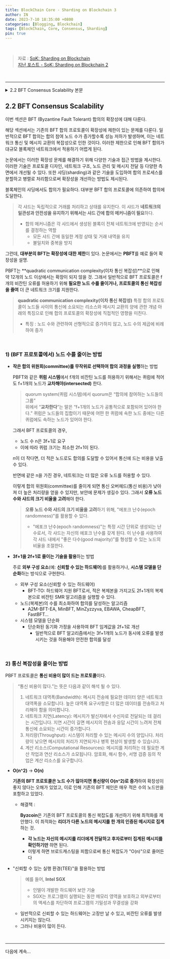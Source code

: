 ```yaml
---
title: BlockChain Core - Sharding on Blockchain 3
author: IN
date: 2023-7-10 18:35:00 +0800
categories: [Blogging, Blockchain]
tags: [BlockChain, Core, Consensus, Sharding]
pin: true
---
```


<br />

> 자료 : [SoK: Sharding on Blockchain](https://in-nft.s3.ap-northeast-2.amazonaws.com/hotStuff.pdf)
> <br />
> [지난 포스트 - SoK: Sharding on Blockchain 2](https://in63119.github.io/posts/Sharding2/)

<br />

---

<details>
 <summary>2.2 BFT Consensus Scalability 본문</summary>
<div markdown="1">
  <br />
2.2 BFT Consensus Scalability
</div>
<div markdown="2">
 Sharding a blockchain largely relies on BFT consensus pro- tocols to reach consensus. However, most BFT protocols are limited in their scalability, either in terms of network size (e.g., number of nodes) or the overall throughput. The de- sign space for improving them is vast. We will use Practical BFT (PBFT) [37] as an example to explain BFT scalability. The original PBFT protocol requires n = 3f + 1 nodes to tolerate up to f Byzantine faults. It has been shown not to scale beyond a dozen nodes due to its quadratic communi- cation complexity [58]. Typically, scaling protocols for BFT focuses on either reducing the number of nodes required to tolerate f Byzantine faults [15, 44], or reducing the pro- tocol’s communication complexity to allow larger network sizes [90].
</div>
<div markdown="3">
  <br />
 Reducing the number of nodes. To tolerate f Byzantine nodes that can equivocate in a quorum system like PBFT, quorums must be intersected by at least f + 1 nodes [102]. Consequently, if a BFT protocol requires n = 3f + 1, its quorum size is at least 2f + 1. The smaller n means the lower communication cost incurred in tolerating the same number of faults; it also means that for the same number of nodes n, the network can tolerate more faulty nodes. One way to reduce the number of nodes is to randomly select a small set of consensus nodes, as a committee, to run a consensus process. A smaller consensus committee can lead to better throughput, as a smaller committee attains higher throughput due to lower communication overhead. Sharding technology reduces the consensus process within one shard. However, in this scenario, the security of each shard, e.g., the ratio of the number of faulty nodes to the size of a shard, will be the top concern. It can be mitigated by utilizing some mechanisms, e.g., the epoch randomness, to guarantee the
“good majority” for each shard with a high probability [100]. Another way to reduce the number of nodes is to uti- lizetechniquestogetdownthenfrom3f +1to2f +1.
Those techniques are mainly based on leveraging external components (e.g., the trusted hardware) or lessening the sys- tem models. For example, BFT-TO [48], a hardware-assisted BFT, with less replicas, shows that it is possible to imple- ment a Byzantine SMR algorithm with only 2f + 1 replicas by expending the system with a simple trusted distributed component. Similarly, there exist a few other algorithms to achieve the consensus with less replicas, such as A2M-BFT- EA [44], MinBFT [133], MinZyzzyva [133], EBAWA [132], CheapBFT [82], and FastBFT [97]. Besides, there also exist some other work to achieve the same purpose by lessening the system models. For example, the work in [1] improves the BFT threshold to 2f + 1 by utilizing a relaxed synchrony assumption.
</div>
<div markdown="4">
  <br />
 Reducing communication complexity. PBFT protocol has been perceived to be a communication-heavy protocol. There is a long-standing myth that BFT is not scalable to the num- ber of participants n, since most existing solutions incur the message transmission of O(n2), even under favorable net- work conditions. As a result, existing BFT chains involve very few nodes (e.g., 21 in [75]). Even with a reduced network size, PBFT still has a communication complexity of O(n2). Byz- coin [90] proposed an optimization wherein the leader uses a collective signing protocol (CoSi) [128] to aggregate other node’s messages into a single authenticated message. By do- ing so, each node only needs to forward its messages to the leader and verify the aggregate message from the latter. In this way, by avoiding broadcasting, the communication com- plexity is reduced to O(n). Besides, there is some work [56] on utilizing trusted execution environments (TEEs) (e.g., In- tel SGX [50]) to scale distributed consensus. TEEs provide a protected memory and isolated execution so that the regular operating systems or applications can neither control nor observe the data being stored or processed inside them [64]. Generally, a trusted hardware can only crash but not be Byzantine. However, introducing trusted hardware into con- sensus nodes is expensive, and specific knowledge is needed to implement the protocol. Similarly, the security in this cate- gory can be mitigated by using cryptograhic primitives, such as threshold signatures [23] [125].
</div>
<div markdown="5">
  <br />
 By splitting a network into multiple committees, sharding technology reduces the number of consensus nodes within committees and further reduces the communication com- plexity.
</div>
</details>

## 2.2 BFT Consensus Scalability
이번 섹션은 BFT (Byzantine Fault Tolerant) 합의의 확장성에 대해 다룬다.

해당 섹션에서는 기존의 BFT 합의 프로토콜이 확장성에 제한이 있는 문제를 다룬다. 일반적으로 BFT 합의는 합의 참여 노드 수가 증가할수록 성능 저하가 발생하며, 이는 네트워크 통신 및 메시지 교환의 복잡성으로 인한 것이다. 이러한 제한으로 인해 BFT 합의가 대규모 블록체인 네트워크에서 적용하기 어렵게 된다.

논문에서는 이러한 확장성 문제를 해결하기 위해 다양한 기술과 접근 방법을 제시한다. 이러한 기술은 프로토콜 디자인, 네트워크 구조, 노드 관리 및 메시지 전달 등 다양한 측면에서 개선될 수 있다. 또한 샤딩(sharding)과 같은 기술을 도입하여 합의 프로세스를 분할하고 병렬로 처리함으로써 확장성을 개선하는 방법도 제시된다.

블록체인의 샤딩에서도 합의가 필요하다. 대부분 BFT 합의 프로토콜에 의존하여 합의에 도달한다.

> 각 샤드는 독립적으로 거래를 처리하고 상태를 유지한다. 
이 샤드가 **네트워크의 일관성과 안전성을 유지하기 위해서는 샤드 간에 합의 메커니즘이 필요**하다.
> 
> - 합의 메커니즘은 각 샤드에서 생성된 블록이 전체 네트워크에 반영되는 순서를 결정하는 역할
>     - 모든 샤드 간에 동일한 계정 상태 및 거래 내역을 유지
>     - 불일치와 중복을 방지

그런데, **대부분의 BFT는 확장성에 대한 제한**이 있다. 논문에서는 **PBFT**를 예로 들어 확장성을 설명.

PBFT는 **quadratic communication complexity(이차 통신 복잡성)**으로 인해 약 12개의 노드 이상에서는 확장이 되지 않을 것. 그래서 일반적으로 BFT 프로토콜은 f 개의 비잔틴 오류를 허용하기 위해 **필요한 노드 수를 줄이거나, 프로토콜의 통신 복잡성을 줄여** 더 큰 네트워크 크기를 지원한다.

> **quadratic communication complexity(이차 통신 복잡성)**
특정 합의 프로토콜이 노드들 사이의 통신에 소요되는 리소스와 메시지 교환의 양에 관한 개념
아래의 특징으로 인해 합의 프로토콜의 확장성에 직접적인 영향을 미친다.
> 
> - 특징 : 노드 수와 관련하여 선형적으로 증가하지 않고, 노드 수의 제곱에 비례하여 증가

<br />

### 1) (BFT 프로토콜에서) 노드 수를 줄이는 방법

- **작은 합의 위원회(committee)를 무작위로 선택하여 합의 과정을 실행**하는 방법
    
    PBFT와 같은 **퀴럼 시스템**에서 f개의 비잔틴 노드를 허용하기 위해서는 퀴럼에 적어도 f+1개의 노드가 **교차해야(intersected)** 한다. 
    
    > quorum system(퀴럼 시스템)에서 quorum은 “합의에 참여하는 노드들의 그룹”
    > <br />
    > 위에서 “**교차한다**”는 말은 “f+1개의 노드가 공통적으로 포함되어 있어야 한다.” 
    퀴럼은 노드들의 집합이기 때문에 어떤 한 퀴럼에 속한 노드 중에는 다른 퀴럼에도 속하는 노드가 있어야 한다.
    > 
    
    그래서 BFT 프로토콜의 경우, 
    
    - 노드 수 n은 3f+1로 요구
    - 이에 따라 퀴럼 크기는 최소한 2f+1이 된다.
    
    n이 더 작다면, 더 적은 노드로도 합의를 도달할 수 있어서 통신에 드는 비용을 낮출 수 있다.
    
    반면에 같은 n을 가진 경우, 네트워크는 더 많은 오류 노드를 허용할 수 있다.
    

    이렇게 합의 위원회(committee)를 줄이게 되면 통신 오버헤드(통신 비용)가 낮아져 더 높은 처리량을 얻을 수 있지만, 보안에 문제가 생길수 있다. 그래서 **오류 노드 수와 샤드의 크기 비율을 고려**해야 한다. 
    > **오류 노드 수와 샤드의 크기 비율을 고려**하기 위해, "에포크 난수(epoch randomness)"를 활용할 수 있다.
    > 
    > - "에포크 난수(epoch randomness)"는 특정 시간 단위로 생성되는 난수로서, 각 샤드는 자신의 에포크 난수를 갖게 된다. 이 난수를 사용하여 각 샤드 내에서 "좋은 다수(good majority)"를 형성할 수 있는 노드의 비율을 조절한다.

- **3f+1을 2f+1로 줄이는 기술을 활용**하는 방법
    
    주로 **외부 구성 요소**(예: **신뢰할 수 있는 하드웨어**)를 활용하거나, **시스템 모델을 단순화**하는 방식으로 구현한다. 
    
    - 외부 구성 요소(신뢰할 수 있는 하드웨어)
        - BFT-TO: 
        하드웨어 지원 BFT로서, 적은 복제본을 가지고도 2f+1개의 복제본으로 비잔틴 SMR 알고리즘을 실행할 수 있다.
    - 노드(복제본)의 수를 최소화하여 합의를 달성하는 알고리즘
        - A2M-BFT-EA, MinBFT, MinZyzzyva, EBAWA, CheapBFT, FastBFT…
    - 시스템 모델을 단순화
        - 단순화된 동기화 가정을 사용하여 BFT 임계값을 2f+1로 개선
            - 일반적으로 BFT 알고리즘에서는 3f+1개의 노드가 동시에 오류를 발생시키는 것을 허용해야 안전한 합의를 달성
        
<br />

### 2) 통신 복잡성을 줄이는 방법

PBFT 프로토콜은 **통신 비용이 많이 드는 프로토콜**이다. 

> “통신 비용이 많다.”는 뜻은 다음과 같이 해석 될 수 있다.
> 
> 1. 네트워크 대역폭(Bandwidth): 메시지 전송에 필요한 데이터 양은 네트워크 대역폭을 소모합니다. 높은 대역폭 요구사항은 더 많은 데이터를 전송하고 처리해야 함을 의미합니다.
> 2. 네트워크 지연(Latency): 메시지가 발신자에서 수신자로 전달되는 데 걸리는 시간입니다. 지연 시간이 길면 메시지의 전송과 응답 시간이 느려져 전체 통신에 소요되는 시간이 증가합니다.
> 3. 처리량(Throughput): 시스템이 처리할 수 있는 메시지 수의 양입니다. 처리량이 낮으면 메시지의 처리가 지연되거나 병목 현상이 발생할 수 있습니다.
> 4. 계산 리소스(Computational Resources): 메시지를 처리하는 데 필요한 계산 작업과 연산 리소스가 소모됩니다. 암호화, 해시 함수, 서명 검증 등의 작업은 계산 리소스를 요구합니다.

- **O(n^2)** → **O(n)**
    
    **기존의 BFT 프로토콜은 노드 수가 많아지면 통신량이 O(n^2)로 증가**하여 확장성이 좋지 않다는 오해가 있었고, 이로 인해 기존의 BFT 체인은 매우 적은 수의 노드만을 포함하고 있었다.
    
    - 해결책 :
        
        **Byzcoin**은 기존의 BFT 프로토콜의 통신 복잡도를 개선하기 위해 최적화를 제안했다. 이 최적화는 **리더가 다른 노드의 메시지를 한 개의 인증된 메시지로 집계**하는 것. 
        
        - **각 노드는 자신의 메시지를 리더에게 전달하고 후자로부터 집계된 메시지를 확인하기만** 하면 된다.
        - 이렇게 하면 브로드캐스팅을 피함으로써 통신 복잡도가 "O(n)"으로 줄어든다

- "신뢰할 수 있는 실행 환경(TEE)"을 활용하는 방법
    
    > 예를 들어, **Intel SGX**
    > 
    > - 인텔이 개발한 하드웨어 보안 기술
    > - SGX는 프로그램이 실행되는 동안 메모리 영역을 보호하고 외부로부터의 액세스를 차단하여 프로그램의 기밀성과 무결성을 강화
    - 일반적으로 신뢰할 수 있는 하드웨어는 고장만 날 수 있고, 비잔틴 오류를 발생시키지는 않는다.
    - 그러나 비용이 많이 든다.

<br />

---

다음에 계속...

